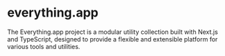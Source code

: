 # everything.app
The Everything.app project is a modular utility collection built with Next.js and TypeScript, designed to provide a flexible and extensible platform for various tools and utilities.
